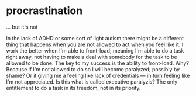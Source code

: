 # procrastination

... but it's not


In the lack of ADHD or some sort of light autism there might be a different thing that happens when you are not allowed to act when you feel like it. I work the better when I'm able to front-load; meaning I'm able to do a task right away, not having to make a deal with somebody for the task to be allowed to be done. The key to my success is the ability to front-load. Why? Because if I'm not allowed to do so I will become paralyzed; possibly by shame? Or it giving me a feeling like lack of credentials — in turn feeling like I'm not appreciated. Is this what is called executive paralyzis? The only entitlement to do a task in its freedom, not in its priority.

